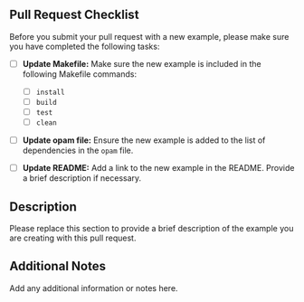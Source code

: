 ## Pull Request Checklist

Before you submit your pull request with a new example, please make sure you have completed the following tasks:

- [ ] **Update Makefile:** Make sure the new example is included in the following Makefile commands:
  - [ ] `install`
  - [ ] `build`
  - [ ] `test`
  - [ ] `clean`

- [ ] **Update opam file:** Ensure the new example is added to the list of dependencies in the `opam` file.

- [ ] **Update README:** Add a link to the new example in the README. Provide a brief description if necessary.

## Description

Please replace this section to provide a brief description of the example you are creating with this pull request.

## Additional Notes

Add any additional information or notes here.
